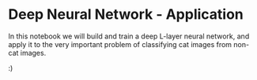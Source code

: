 #  Deep Neural Network - Application

In this notebook we will build and train a deep L-layer neural network, and apply it to the very important problem of classifying cat images from non-cat images. 

:) 
